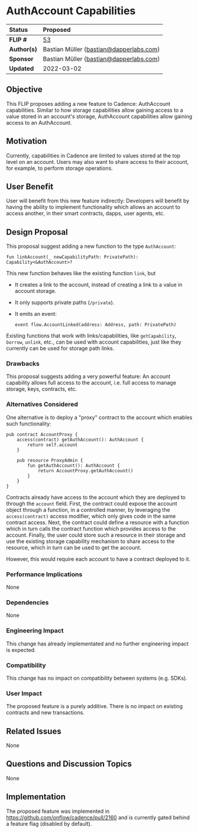 # AuthAccount Capabilities

| Status        | Proposed                                             |
:-------------- |:---------------------------------------------------- |
| **FLIP #**    | [53](https://github.com/onflow/flips/pull/53)        |
| **Author(s)** | Bastian Müller (bastian@dapperlabs.com)              |
| **Sponsor**   | Bastian Müller (bastian@dapperlabs.com)              |
| **Updated**   | 2022-03-02                                           |

## Objective

This FLIP proposes adding a new feature to Cadence: AuthAccount capabilities.
Similar to how storage capabilities allow gaining access to a value stored in an account's storage,
AuthAccount capabilities allow gaining access to an AuthAccount.

## Motivation

Currently, capabilities in Cadence are limited to values stored at the top level on an account.
Users may also want to share access to their account, for example, to perform storage operations.

## User Benefit

User will benefit from this new feature indirectly:
Developers will benefit by having the ability to implement functionality which allows an account to access another,
in their smart contracts, dapps, user agents, etc.

## Design Proposal

This proposal suggest adding a new function to the type `AuthAccount`:

```cadence
fun linkAccount(_ newCapabilityPath: PrivatePath): Capability<&AuthAccount>?
```

This new function behaves like the existing function `link`, but

- It creates a link to the account, instead of creating a link to a value in account storage.
- It only supports private paths (`/private`).
- It emits an event:

  ```cadence
  event flow.AccountLinked(address: Address, path: PrivatePath)
  ```

Existing functions that work with links/capabilities, like `getCapability`, `borrow`, `unlink`, etc., can be used with account capabilities,
just like they currently can be used for storage path links.

### Drawbacks

This proposal suggests adding a very powerful feature: An account capability allows full access to the account,
i.e. full access to manage storage, keys, contracts, etc.

### Alternatives Considered

One alternative is to deploy a "proxy" contract to the account which enables such functionality:

```cadence
pub contract AccountProxy {
    access(contract) getAuthAccount(): AuthAccount {
        return self.account
    }

    pub resource ProxyAdmin {
        fun getAuthAccount(): AuthAccount {
            return AccountProxy.getAuthAccount()
        }
    }
}
```

Contracts already have access to the account which they are deployed to through the `account` field.
First, the contract could expose the account object through a function, in a controlled manner,
by leveraging the `access(contract)` access modifier, which only gives code in the same contract access.
Next, the contract could define a resource with a function which in turn calls the contract function which provides access to the account.
Finally, the user could store such a resource in their storage and use the existing storage capability mechanism to share access to the resource,
which in turn can be used to get the account.

However, this would require each account to have a contract deployed to it.

### Performance Implications

None

### Dependencies

None

### Engineering Impact

This change has already implementated and no further engineering impact is expected.

### Compatibility

This change has no impact on compatibility between systems (e.g. SDKs).

### User Impact

The proposed feature is a purely additive.
There is no impact on existing contracts and new transactions.

## Related Issues

None

## Questions and Discussion Topics

None

## Implementation

The proposed feature was implemented in https://github.com/onflow/cadence/pull/2160 and is currently gated behind a feature flag (disabled by default).

